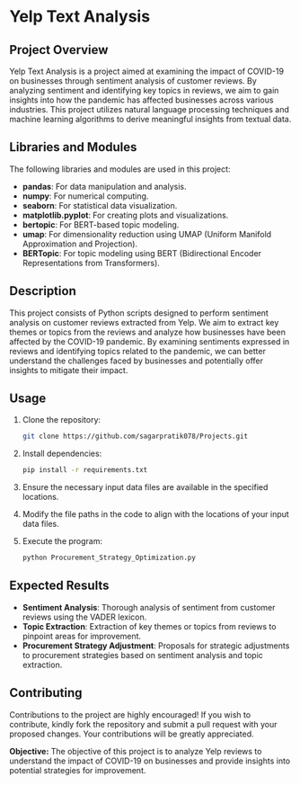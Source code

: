 # Yelp Text Analysis

## Project Overview

Yelp Text Analysis is a project aimed at examining the impact of COVID-19 on businesses through sentiment analysis of customer reviews. By analyzing sentiment and identifying key topics in reviews, we aim to gain insights into how the pandemic has affected businesses across various industries. This project utilizes natural language processing techniques and machine learning algorithms to derive meaningful insights from textual data.

## Libraries and Modules

The following libraries and modules are used in this project:

- **pandas**: For data manipulation and analysis.
- **numpy**: For numerical computing.
- **seaborn**: For statistical data visualization.
- **matplotlib.pyplot**: For creating plots and visualizations.
- **bertopic**: For BERT-based topic modeling.
- **umap**: For dimensionality reduction using UMAP (Uniform Manifold Approximation and Projection).
- **BERTopic**: For topic modeling using BERT (Bidirectional Encoder Representations from Transformers).

## Description

This project consists of Python scripts designed to perform sentiment analysis on customer reviews extracted from Yelp. We aim to extract key themes or topics from the reviews and analyze how businesses have been affected by the COVID-19 pandemic. By examining sentiments expressed in reviews and identifying topics related to the pandemic, we can better understand the challenges faced by businesses and potentially offer insights to mitigate their impact.

## Usage

1. Clone the repository:

    ```bash
    git clone https://github.com/sagarpratik078/Projects.git
    ```

2. Install dependencies:

    ```bash
    pip install -r requirements.txt
    ```

3. Ensure the necessary input data files are available in the specified locations.

4. Modify the file paths in the code to align with the locations of your input data files.

5. Execute the program:

    ```bash
    python Procurement_Strategy_Optimization.py
    ```

## Expected Results

- **Sentiment Analysis**: Thorough analysis of sentiment from customer reviews using the VADER lexicon.
- **Topic Extraction**: Extraction of key themes or topics from reviews to pinpoint areas for improvement.
- **Procurement Strategy Adjustment**: Proposals for strategic adjustments to procurement strategies based on sentiment analysis and topic extraction.

## Contributing

Contributions to the project are highly encouraged! If you wish to contribute, kindly fork the repository and submit a pull request with your proposed changes. Your contributions will be greatly appreciated.

**Objective:** The objective of this project is to analyze Yelp reviews to understand the impact of COVID-19 on businesses and provide insights into potential strategies for improvement.
